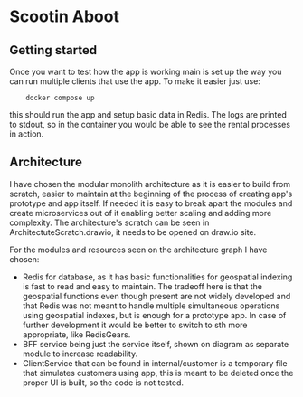 # Scootin Aboot

## Getting started

Once you want to test how the app is working main is set up the way you can run multiple clients that use the app.
To make it easier just use:

```
    docker compose up 
```

this should run the app and setup basic data in Redis. The logs are printed to stdout, so in the container
you would be able to see the rental processes in action.


## Architecture

I have chosen the modular monolith architecture as it is easier to build from scratch, easier to maintain
at the beginning of the process of creating app's prototype and app itself. If needed it is easy to break 
apart the modules and create microservices out of it enabling better scaling and adding more complexity.
The architecture's scratch can be seen in ArchitectuteScratch.drawio, it needs to be opened on draw.io site.

For the modules and resources seen on the architecture graph I have chosen:
- Redis for database, as it has basic functionalities for geospatial indexing is fast to read and easy to maintain. The
tradeoff here is that the geospatial functions even though present are not widely developed and that Redis was not meant
to handle multiple simultaneous operations using geospatial indexes, but is enough for a prototype app. In case of
further development it would be better to switch to sth more appropriate, like RedisGears.
- BFF service being just the service itself, shown on diagram as separate module to increase readability.
- ClientService that can be found in internal/customer is a temporary file that simulates customers using app, this is
meant to be deleted once the proper UI is built, so the code is not tested.


